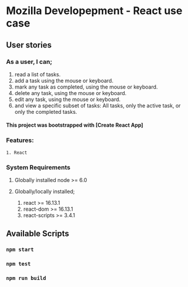 # Mozilla Developepment - React use case

## User stories

### As a user, I can; 

1. read a list of tasks.
2. add a task using the mouse or keyboard.
3. mark any task as completed, using the mouse or keyboard.
4. delete any task, using the mouse or keyboard.
5. edit any task, using the mouse or keyboard.
6. and view a specific subset of tasks: All tasks, only the active task, or only the completed tasks.

#### This project was bootstrapped with [Create React App]

### Features:

    1. React
   
### System Requirements

1. Globally installed node >= 6.0
2. Globally/locally installed;

   1. react >= 16.13.1
   2. react-dom >= 16.13.1
   3. react-scripts >= 3.4.1

<!-- <img src='./src/img/corona_1.PNG' alt='./src/img/corona_1.PNG' />

<img src='./src/img/corona_2.PNG' alt='./src/img/corona_2.PNG' /> -->

## Available Scripts

### `npm start`

### `npm test`

### `npm run build`